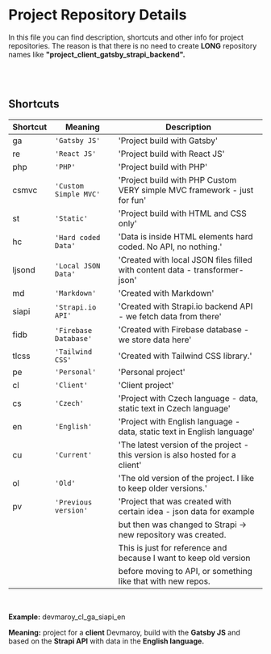 # Project Repository Details

In this file you can find description, shortcuts and other info for project repositories.
The reason is that there is no need to create **LONG** repository names like **"project_client_gatsby_strapi_backend".**

<br />
<br />

## Shortcuts

| Shortcut | Meaning               | Description                                                                    |
| -------- | --------------------- | ------------------------------------------------------------------------------ |
| ga       | `'Gatsby JS'`         | 'Project build with Gatsby'                                                    |
| re       | `'React JS'`          | 'Project build with React JS'                                                  |
| php      | `'PHP'`               | 'Project build with PHP'                                                       |
| csmvc    | `'Custom Simple MVC'` | 'Project build with PHP Custom VERY simple MVC framework - just for fun'       |
| st       | `'Static'`            | 'Project build with HTML and CSS only'                                         |
| hc       | `'Hard coded Data'`   | 'Data is inside HTML elements hard coded. No API, no nothing.'                 |
| ljsond   | `'Local JSON Data'`   | 'Created with local JSON files filled with content data - transformer-json'    |
| md       | `'Markdown'`          | 'Created with Markdown'                                                        |
| siapi    | `'Strapi.io API'`     | 'Created with Strapi.io backend API - we fetch data from there'                |
| fidb     | `'Firebase Database'` | 'Created with Firebase database - we store data here'                          |
| tlcss    | `'Tailwind CSS'`      | 'Created with Tailwind CSS library.'                                           |
| pe       | `'Personal'`          | 'Personal project'                                                             |
| cl       | `'Client'`            | 'Client project'                                                               |
| cs       | `'Czech'`             | 'Project with Czech language - data, static text in Czech language'            |
| en       | `'English'`           | 'Project with English language - data, static text in English language'        |
| cu       | `'Current'`           | 'The latest version of the project - this version is also hosted for a client' |
| ol       | `'Old'`               | 'The old version of the project. I like to keep older versions.'               |
| pv       | `'Previous version'`  | 'Project that was created with certain idea - json data for example            |
|          |                       | but then was changed to Strapi -> new repository was created.                  |
|          |                       | This is just for reference and because I want to keep old version              |
|          |                       | before moving to API, or something like that with new repos.                   |

<br />

**Example:** devmaroy_cl_ga_siapi_en

**Meaning:** project for a **client** Devmaroy, build with the **Gatsby JS** and based on the **Strapi API** with data in the **English language.**
